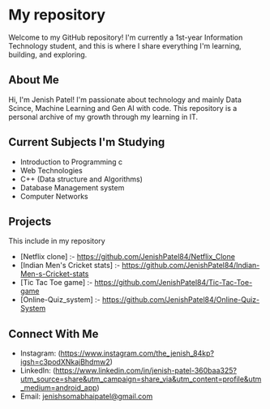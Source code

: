 #  My repository 

Welcome to my GitHub repository! I'm currently a 1st-year Information Technology student, and this is where I share everything I'm learning, building, and exploring.

## About Me

Hi, I'm Jenish Patel! I'm passionate about technology and mainly Data Scince, Machine Learning and Gen AI with code. This repository is a personal archive of my growth through my learning in IT.


## Current Subjects I'm Studying

- Introduction to Programming c
- Web Technologies
- C++ (Data structure and Algorithms)
- Database Management system
- Computer Networks


## Projects

This include in my repository
- [Netflix clone] :- https://github.com/JenishPatel84/Netflix_Clone
- [Indian Men's Cricket stats] :- https://github.com/JenishPatel84/Indian-Men-s-Cricket-stats
- [Tic Tac Toe game] :- https://github.com/JenishPatel84/Tic-Tac-Toe-game
- [Online-Quiz_system] :- https://github.com/JenishPatel84/Online-Quiz-System

## Connect With Me

- Instagram: (https://www.instagram.com/the_jenish_84kp?igsh=c3podXNkajBhdmw2)
- LinkedIn: (https://www.linkedin.com/in/jenish-patel-360baa325?utm_source=share&utm_campaign=share_via&utm_content=profile&utm_medium=android_app)
- Email:  jenishsomabhaipatel@gmail.com 

